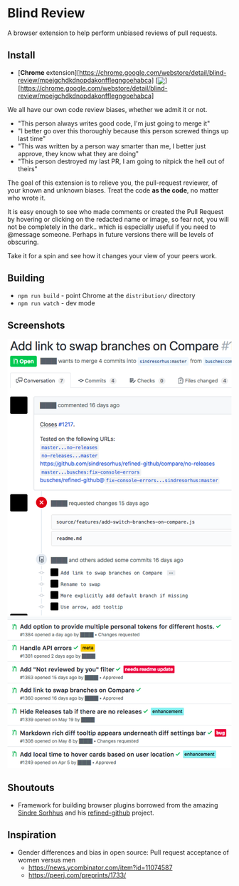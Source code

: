 Blind Review
============
A browser extension to help perform unbiased reviews of pull requests.

Install
-------
- [**Chrome** extension][https://chrome.google.com/webstore/detail/blind-review/mpejgchdkdnopdakonfflegngoehabca] [<img valign="middle" src="https://img.shields.io/chrome-web-store/v/mpejgchdkdnopdakonfflegngoehabca.svg?label=%20">][https://chrome.google.com/webstore/detail/blind-review/mpejgchdkdnopdakonfflegngoehabca]

We all have our own code review biases, whether we admit it or not. 
- "This person always writes good code, I'm just going to merge it" 
- "I better go over this thoroughly because this person screwed things up last time"
- "This was written by a person way smarter than me, I better just approve, they know what they are doing"
- "This person destroyed my last PR, I am going to nitpick the hell out of theirs"

The goal of this extension is to relieve you, the pull-request reviewer, of your known and unknown biases.
Treat the code **as the code**, no matter who wrote it.

It is easy enough to see who made comments or created the Pull Request by hovering or clicking on the redacted name or image, so fear not, you will not be completely in the dark.. which is especially useful if you need to @message someone. Perhaps in future versions there will be levels of obscuring.

Take it for a spin and see how it changes your view of your peers work.

Building
--------
- `npm run build` - point Chrome at the `distribution/` directory
- `npm run watch` - dev mode

Screenshots
-----------
<img src="media/screen1.png" />


<img src="media/screen2.png" />


Shoutouts
---------
- Framework for building browser plugins borrowed from the amazing [Sindre Sorhhus](https://github.com/sindresorhus) and his [refined-github](https://github.com/sindresorhus/refined-github) project.


Inspiration
-----------
- Gender differences and bias in open source: Pull request acceptance of women versus men
    - https://news.ycombinator.com/item?id=11074587
    - https://peerj.com/preprints/1733/


